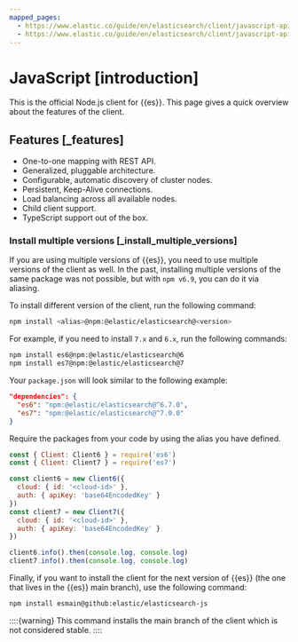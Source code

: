 ```yaml
---
mapped_pages:
  - https://www.elastic.co/guide/en/elasticsearch/client/javascript-api/current/index.html
  - https://www.elastic.co/guide/en/elasticsearch/client/javascript-api/current/introduction.html
---
```


# JavaScript [introduction]

This is the official Node.js client for {{es}}. This page gives a quick overview about the features of the client.

## Features [_features]

* One-to-one mapping with REST API.
* Generalized, pluggable architecture.
* Configurable, automatic discovery of cluster nodes.
* Persistent, Keep-Alive connections.
* Load balancing across all available nodes.
* Child client support.
* TypeScript support out of the box.

### Install multiple versions [_install_multiple_versions]

If you are using multiple versions of {{es}}, you need to use multiple versions of the client as well. In the past, installing multiple versions of the same package was not possible, but with `npm v6.9`, you can do it via aliasing.

To install different version of the client, run the following command:

```sh
npm install <alias>@npm:@elastic/elasticsearch@<version>
```

For example, if you need to install `7.x` and `6.x`, run the following commands:

```sh
npm install es6@npm:@elastic/elasticsearch@6
npm install es7@npm:@elastic/elasticsearch@7
```

Your `package.json` will look similar to the following example:

```json
"dependencies": {
  "es6": "npm:@elastic/elasticsearch@^6.7.0",
  "es7": "npm:@elastic/elasticsearch@^7.0.0"
}
```

Require the packages from your code by using the alias you have defined.

```js
const { Client: Client6 } = require('es6')
const { Client: Client7 } = require('es7')

const client6 = new Client6({
  cloud: { id: '<cloud-id>' },
  auth: { apiKey: 'base64EncodedKey' }
})
const client7 = new Client7({
  cloud: { id: '<cloud-id>' },
  auth: { apiKey: 'base64EncodedKey' }
})

client6.info().then(console.log, console.log)
client7.info().then(console.log, console.log)
```

Finally, if you want to install the client for the next version of {{es}} (the one that lives in the {{es}} main branch), use the following command:

```sh
npm install esmain@github:elastic/elasticsearch-js
```

::::{warning}
This command installs the main branch of the client which is not considered stable.
::::
